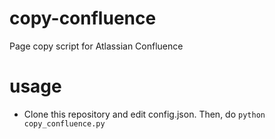 # copy-confluence
Page copy script for Atlassian Confluence

# usage
 - Clone this repository and edit config.json. Then, do `python copy_confluence.py`
  

